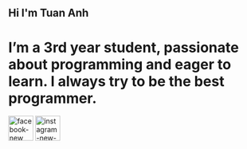 ## Hi I'm Tuan Anh
<h1 style>I’m a 3rd year student, passionate about programming and eager to learn. I always try to be the best programmer.</h1>



<p>
  <a target="_blank" href="https://www.facebook.com/https://www.facebook.com/tuanhdev66" style="display: inline-block;"><img width="50" height="50" src="https://img.icons8.com/ios/50/facebook-new.png" alt="facebook-new"/></a>
  <a target="_blank" href="https://www.instagram.com/https://www.instagram.com/tuanh_66" style="display: inline-block;"><img width="50" height="50" src="https://img.icons8.com/ios/50/instagram-new--v1.png" alt="instagram-new--v1"/></a>
</p>
